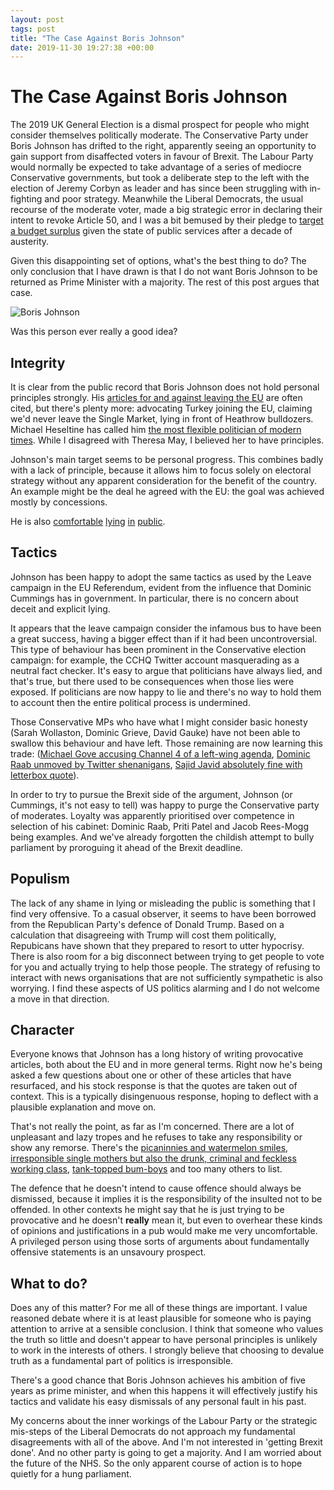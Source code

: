 ```yaml
---
layout: post
tags: post
title: "The Case Against Boris Johnson"
date: 2019-11-30 19:27:38 +00:00
---
```


# The Case Against Boris Johnson

The 2019 UK General Election is a dismal prospect for people who might consider themselves politically moderate. The Conservative Party under Boris Johnson has
drifted to the right, apparently seeing an opportunity to gain support from disaffected voters in favour of Brexit. The Labour Party would
normally be expected to take advantage of a series of mediocre Conservative
governments, but took a deliberate step to the left with the election of Jeremy
Corbyn as leader and has since been struggling with in-fighting and poor
strategy. Meanwhile the Liberal Democrats, the usual recourse of the moderate
voter, made a big strategic error in declaring their intent to revoke Article
50, and I was a bit bemused by their pledge to
[target a budget surplus](https://www.bbc.co.uk/news/business-50480148) given
the state of public services after a decade of austerity.

Given this disappointing set of options, what's the best thing to do? The only conclusion that I have drawn is that I do not want Boris Johnson to be returned as Prime Minister with a majority. The rest of this post argues that case.

<img src="https://i.dailymail.co.uk/1s/2019/11/24/00/21388174-7718951-image-a-28_1574553741999.jpg"
     alt="Boris Johnson"
     class="blog-img"/>
<p class="blog-img-caption">
Was this person ever really a good idea?
</p>

## Integrity

It is clear from the public record that Boris Johnson does not hold personal principles strongly. His [articles for and against leaving the EU](https://www.theguardian.com/politics/2016/oct/16/secret-boris-johnson-column-favoured-uk-remaining-in-eu) are often cited, but there's plenty more: advocating Turkey joining the EU, claiming we'd never leave the Single Market, lying in front of Heathrow bulldozers. Michael Heseltine has called him [the most flexible politician of modern times](https://www.expressandstar.com/news/uk-news/2019/11/27/heseltine-boris-johnson-is-the-most-flexible-politician-of-modern-times/). While I disagreed with Theresa May, I believed her to have principles.

Johnson's main target seems to be personal progress. This combines badly with a lack of principle, because it allows him to focus solely on electoral strategy without any apparent consideration for the benefit of the country. An example might be the deal he agreed with the EU: the goal was achieved mostly by concessions.

He is also [comfortable](https://boris-johnson-lies.com/were-not-just-upgrading-20-hospitals-but-we-are-building-40-new-hospitals) [lying](https://boris-johnson-lies.com/jeremy-corbyn-would-whack-corporation-tax-up-to-the-highest-in-europe) [in](https://boris-johnson-lies.com/we-are-getting-on-with-a-fantastic-program-20-hospital-upgrades-40-new) [public](https://www.huffingtonpost.co.uk/entry/boris-johnson-never-lies-claim_n_5de05465e4b00149f72c6b07?ri18n=true).

## Tactics

Johnson has been happy to adopt the same tactics as used by the Leave campaign in the EU Referendum, evident from the influence that Dominic Cummings has in government. In particular, there is no concern about deceit and explicit lying.

It appears that the leave campaign consider the infamous bus to have been a great success, having a bigger effect than if it had been uncontroversial. This type of behaviour has been prominent in the Conservative election campaign: for example, the CCHQ Twitter account masquerading as a neutral fact checker. It's easy to argue that politicians have always lied, and that's true, but there used to be consequences when those lies were exposed. If politicians are now happy to lie and there's no way to hold them to account then the entire political process is undermined.

Those Conservative MPs who have what I might consider basic honesty (Sarah Wollaston, Dominic Grieve, David Gauke) have not been able to swallow this behaviour and have left. Those remaining are now learning this trade: ([Michael Gove accusing Channel 4 of a left-wing agenda](https://www.channel4.com/news/michael-gove-interview-on-truth-lies-and-brexit), [Dominic Raab unmoved by Twitter shenanigans](https://www.bbc.co.uk/news/av/uk-politics-50487624/dominic-raab-on-factcheckuk-no-one-gives-a-toss-about-social-media-cut-and-thrust), [Sajid Javid absolutely fine with letterbox quote](https://www.theguardian.com/politics/2019/nov/26/javid-refuses-to-condemn-pms-slurs-against-muslim-women)).

In order to try to pursue the Brexit side of the argument, Johnson (or Cummings, it's not easy to tell) was happy to purge the Conservative party of moderates. Loyalty was apparently prioritised over competence in selection of his cabinet: Dominic Raab, Priti Patel and Jacob Rees-Mogg being examples. And we've already forgotten the childish attempt to bully parliament by proroguing it ahead of the Brexit deadline.

## Populism

The lack of any shame in lying or misleading the public is something that I find very offensive. To a casual observer, it seems to have been borrowed from the Republican Party's defence of Donald Trump. Based on a calculation that disagreeing with Trump will cost them politically, Repubicans have shown that they prepared to resort to utter hypocrisy. There is also room for a big disconnect between trying to get people to vote for you and actually trying to help those people. The strategy of refusing to interact with news organisations that are not sufficiently sympathetic is also worrying. I find these aspects of US politics alarming and I do not welcome a move in that direction.

## Character

Everyone knows that Johnson has a long history of writing provocative articles, both about the EU and in more general terms. Right now he's being asked a few questions about one or other of these articles that have resurfaced, and his stock response is that the quotes are taken out of context. This is a typically disingenuous response, hoping to deflect with a plausible explanation and move on.

That's not really the point, as far as I'm concerned. There are a lot of unpleasant and lazy tropes and he refuses to take any responsibility or show any remorse. There's the [picaninnies and watermelon smiles](https://www.theguardian.com/politics/2008/jan/23/london.race), [irresponsible single mothers but also the drunk, criminal and feckless working class](https://www.huffingtonpost.co.uk/entry/boris-johnson-women-column-specatt_uk_5ddee7e2e4b0d50f329bd4af), [tank-topped bum-boys](https://www.pinknews.co.uk/2019/11/22/boris-johnson-refuses-apologise-tank-topped-bum-boys-jibe-again/) and too many others to list.

The defence that he doesn't intend to cause offence should always be dismissed, because it implies it is the responsibility of the insulted not to be offended. In other contexts he might say that he is just trying to be provocative and he doesn't **really** mean it, but even to overhear these kinds of opinions and justifications in a pub would make me very uncomfortable. A privileged person using those sorts of arguments about fundamentally offensive statements is an unsavoury prospect.

## What to do?

Does any of this matter? For me all of these things are important. I value reasoned debate where it is at least plausible for someone who is paying attention to arrive at a sensible conclusion. I think that someone who values the truth so little and doesn't appear to have personal principles is unlikely to work in the interests of others. I strongly believe that choosing to devalue truth as a fundamental part of politics is irresponsible.

There's a good chance that Boris Johnson achieves his ambition of five years as prime minister, and when this happens it will effectively justify his tactics and validate his easy dismissals of any personal fault in his past.

My concerns about the inner workings of the Labour Party or the strategic mis-steps of the Liberal Democrats do not approach my fundamental disagreements with all of the above. And I'm not interested in 'getting Brexit done'. And no other party is going to get a majority. And I am worried about the future of the NHS. So the only apparent course of action is to hope quietly for a hung parliament.